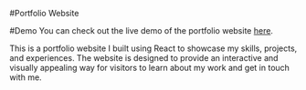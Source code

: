 #Portfolio Website

#Demo
You can check out the live demo of the portfolio website [here](https://ayoola-dev.netlify.app).


This is a portfolio website I built using React to showcase my skills, projects, and experiences. The website is designed to provide an interactive and visually appealing way for visitors to learn about my work and get in touch with me.
